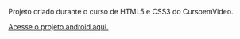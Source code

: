 Projeto criado durante o curso de HTML5 e CSS3 do CursoemVideo.

<a href= "https://giovanninoda.github.io/projeto-android/">Acesse o projeto android aqui.</a>